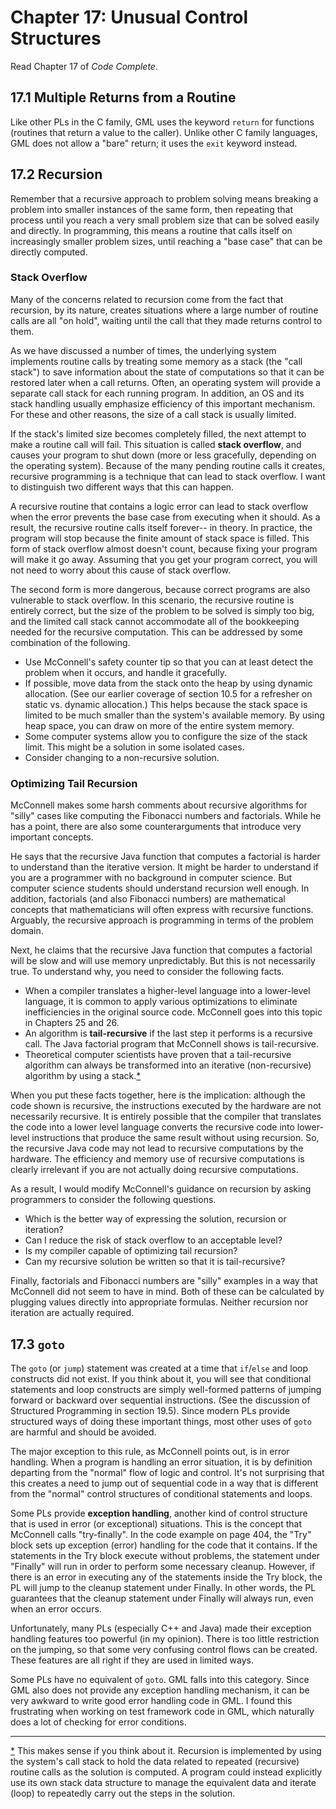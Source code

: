# Chapter 17: Unusual Control Structures

Read Chapter 17 of *Code Complete*.

## 17.1 Multiple Returns from a Routine

Like other PLs in the C family, GML uses the keyword `return` for functions (routines that return a value to the caller). Unlike other C family languages, GML does not allow a "bare" return; it uses the `exit` keyword instead.

## 17.2 Recursion

Remember that a recursive approach to problem solving means breaking a problem into smaller instances of the same form, then repeating that process until you reach a very small problem size that can be solved easily and directly. In programming, this means a routine that calls itself on increasingly smaller problem sizes, until reaching a "base case" that can be directly computed.

### Stack Overflow

Many of the concerns related to recursion come from the fact that recursion, by its nature, creates situations where a large number of routine calls are all "on hold", waiting until the call that they made returns control to them.

As we have discussed a number of times, the underlying system implements routine calls by treating some memory as a stack (the "call stack") to save information about the state of computations so that it can be restored later when a call returns. Often, an operating system will provide a separate call stack for each running program. In addition, an OS and its stack handling usually emphasize efficiency of this important mechanism. For these and other reasons, the size of a call stack is usually limited.

If the stack's limited size becomes completely filled, the next attempt to make a routine call will fail. This situation is called **stack overflow**, and causes your program to shut down (more or less gracefully, depending on the operating system). Because of the many pending routine calls it creates, recursive programming is a technique that can lead to stack overflow. I want to distinguish two different ways that this can happen.

A recursive routine that contains a logic error can lead to stack overflow when the error prevents the base case from executing when it should. As a result, the recursive routine calls itself forever-- in theory. In practice, the program will stop because the finite amount of stack space is filled. This form of stack overflow almost doesn't count, because fixing your program will make it go away. Assuming that you get your program correct, you will not need to worry about this cause of stack overflow.

The second form is more dangerous, because correct programs are also vulnerable to stack overflow. In this scenario, the recursive routine is entirely correct, but the size of the problem to be solved is simply too big, and the limited call stack cannot accommodate all of the bookkeeping needed for the recursive computation. This can be addressed by some combination of the following.

- Use McConnell's safety counter tip so that you can at least detect the problem when it occurs, and handle it gracefully.
- If possible, move data from the stack onto the heap by using dynamic allocation. (See our earlier coverage of section 10.5 for a refresher on static vs. dynamic allocation.) This helps because the stack space is limited to be much smaller than the system's available memory. By using heap space, you can draw on more of the entire system memory.
- Some computer systems allow you to configure the size of the stack limit. This might be a solution in some isolated cases.
- Consider changing to a non-recursive solution.

### Optimizing Tail Recursion

McConnell makes some harsh comments about recursive algorithms for "silly" cases like computing the Fibonacci numbers and factorials. While he has a point, there are also some counterarguments that introduce very important concepts.

He says that the recursive Java function that computes a factorial is harder to understand than the iterative version. It might be harder to understand if you are a programmer with no background in computer science. But computer science students should understand recursion well enough. In addition, factorials (and also Fibonacci numbers) are mathematical concepts that mathematicians will often express with recursive functions. Arguably, the recursive approach is programming in terms of the problem domain.

Next, he claims that the recursive Java function that computes a factorial will be slow and will use memory unpredictably. But this is not necessarily true. To understand why, you need to consider the following facts.

- When a compiler translates a higher-level language into a lower-level language, it is common to apply various optimizations to eliminate inefficiencies in the original source code. McConnell goes into this topic in Chapters 25 and 26.
- An algorithm is **tail-recursive** if the last step it performs is a recursive call. The Java factorial program that McConnell shows is tail-recursive.
- Theoretical computer scientists have proven that a tail-recursive algorithm can always be transformed into an iterative (non-recursive) algorithm by using a stack.[*](#note1)

When you put these facts together, here is the implication: although the code shown is recursive, the instructions executed by the hardware are not necessarily recursive. It is entirely possible that the compiler that translates the code into a lower level language converts the recursive code into lower-level instructions that produce the same result without using recursion. So, the recursive Java code may not lead to recursive computations by the hardware. The efficiency and memory use of recursive computations is clearly irrelevant if you are not actually doing recursive computations.

As a result, I would modify McConnell's guidance on recursion by asking programmers to consider the following questions.

- Which is the better way of expressing the solution, recursion or iteration?
- Can I reduce the risk of stack overflow to an acceptable level?
- Is my compiler capable of optimizing tail recursion?
- Can my recursive solution be written so that it is tail-recursive?

Finally, factorials and Fibonacci numbers are "silly" examples in a way that McConnell did not seem to have in mind. Both of these can be calculated by plugging values directly into appropriate formulas. Neither recursion nor iteration are actually required.

## 17.3 `goto`

The `goto` (or `jump`) statement was created at a time that `if`/`else` and loop constructs did not exist. If you think about it, you will see that conditional statements and loop constructs are simply well-formed patterns of jumping forward or backward over sequential instructions. (See the discussion of Structured Programming in section 19.5). Since modern PLs provide structured ways of doing these important things, most other uses of `goto` are harmful and should be avoided.

The major exception to this rule, as McConnell points out, is in error handling. When a program is handling an error situation, it is by definition departing from the "normal" flow of logic and control. It's not surprising that this creates a need to jump out of sequential code in a way that is different from the "normal" control structures of conditional statements and loops.

Some PLs provide **exception handling**, another kind of control structure that is used in error (or exceptional) situations. This is the concept that McConnell calls "try-finally". In the code example on page 404, the "Try" block sets up exception (error) handling for the code that it contains. If the statements in the Try block execute without problems, the statement under "Finally" will run in order to perform some necessary cleanup. However, if there is an error in executing any of the statements inside the Try block, the PL will jump to the cleanup statement under Finally. In other words, the PL guarantees that the cleanup statement under Finally will always run, even when an error occurs.

Unfortunately, many PLs (especially C++ and Java) made their exception handling features too powerful (in my opinion). There is too little restriction on the jumping, so that some very confusing control flows can be created. These features are all right if they are used in limited ways.

Some PLs have no equivalent of `goto`. GML falls into this category. Since GML also does not provide any exception handling mechanism, it can be very awkward to write good error handling code in GML. I found this frustrating when working on test framework code in GML, which naturally does a lot of checking for error conditions.

------

[*](#ref1) This makes sense if you think about it. Recursion is implemented by using the system's call stack to hold the data related to repeated (recursive) routine calls as the solution is computed. A program could instead explicitly use its own stack data structure to manage the equivalent data and iterate (loop) to repeatedly carry out the steps in the solution.
